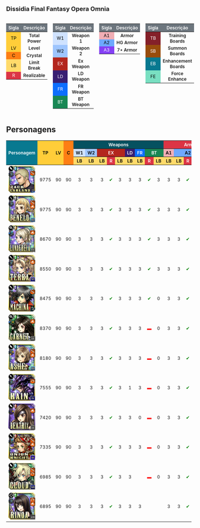 <style>
	th {
		font-size: 12px;
		font-weight: 600;
		text-align: center;
		vertical-align: middle;
	}
	.th {
		color: #FFFFFF;
		background-color: #6c757d;
	}
	td {
		font-size: 12px;
		font-weight: 400;
		text-align: center;
		vertical-align: middle;
	}
	.personagem {
		color: #FFFFFF;
		background-color: #087990;
	}
	.lv {
		color: #000000;
		background-color: #ffcd39;
	}
	.c {
		color: #000000;
		background-color: #fd7e14;
	}
	.weapons {
		color: #FFFFFF;
		background-color: #055160;
	}
	.w1 {
		color: #000000;
		background-color: #cfe2ff;
	}
	.w2 {
		color: #000000;
		background-color: #9ec5fe;
	}
	.ex {
		color: #FFFFFF;
		background-color: #B3261E;
	}
	.ld {
		color: #FFFFFF;
		background-color: #381E72;
	}
	.bt {
		color: #FFFFFF;
		background-color: #198754;
	}
	.fr {
		color: #FFFFFF;
		background-color: #0d6efd;
	}
	.armors {
		color: #FFFFFF;
		background-color: #dc3545;
	}
	.a1 {
		color: #000000;
		background-color: #f1aeb5;
	}
	.a2 {
		color: #000000;
		background-color: #6ea8fe;
	}
	.a3 {
		color: #FFFFFF;
		background-color: #8540f5;
	}
	.artifacts {
		color: #000000;
		background-color: #fd7e14;
	}
	.blooms {
		color: #000000;
		background-color: #3dd5f3;
	}
	.lb {
		color: #000000;
		background-color: #ffda6a;
	}
	.r {
		color: #FFFFFF;
		background-color: #dc3545;
	}
	.tb {
		color: #FFFFFF;
		background-color: #842029;
	}
	.fe {
		color: #000000;
		background-color: #79dfc1;
	}
	.sb {
		color: #FFFFFF;
		background-color: #984c0c;
	}
	.eb {
		color: #FFFFFF;
		background-color: #087990;
	}
	.df {
		display: flex;
		justify-content: flex-start;
	}
	.mr {
		margin-right: 15px;
	}
	.estrela:after {
		content: '\22C6';
	}
	.ok:after {
		content: '\2714';
		color: green;
	}
	.nok:after {
		content: '\25AC';
		color: red;
	}
	.negrito {
		font-weight: 600;
	}
</style>

### Dissidia Final Fantasy Opera Omnia
<div id="v"></div>
<script>
	var v = document.getElementById("v");
	var c = 0;
	v.innerHTML = c;
	setInterval(() => {
		c++;
		v.innerHTML = c;
	}, 1000);

</script>

<div class="df">
	<div class="mr">
		<table>
			<thead>
				<tr>
					<th class="th">Sigla</th>
					<th class="th">Descrição</th>
				</tr>
			</thead>
			<tbody>
				<tr>
					<td class="lv">TP</td>
					<td class="negrito">Total Power</td>
				</tr>
				<tr>
					<td class="lv">LV</td>
					<td class="negrito">Level</td>
				</tr>
				<tr>
					<td class="c">C</td>
					<td class="negrito">Crystal</td>
				</tr>
				<tr>
					<td class="lb">LB</td>
					<td class="negrito">Limit Break</td>
				</tr>
				<tr>
					<td class="r">R</td>
					<td class="negrito">Realizable</td>
				</tr>
			</tbody>
		</table>
	</div>
	<div class="mr">
		<table>
			<thead>
				<tr>
					<th class="th">Sigla</th>
					<th class="th">Descrição</th>
				</tr>
			</thead>
			<tbody>
				<tr>
					<td class="w1">W1</td>
					<td class="negrito">Weapon 1</td>
				</tr>
				<tr>
					<td class="w2">W2</td>
					<td class="negrito">Weapon 2</td>
				</tr>
				<tr>
					<td class="ex">EX</td>
					<td class="negrito">Ex Weapon</td>
				</tr>
				<tr>
					<td class="ld">LD</td>
					<td class="negrito">LD Weapon</td>
				</tr>
				<tr>
					<td class="fr">FR</td>
					<td class="negrito">FR Weapon</td>
				</tr>
				<tr>
					<td class="bt">BT</td>
					<td class="negrito">BT Weapon</td>
				</tr>
			</tbody>
		</table>
	</div>
	<div class="mr">
		<table>
			<thead>
				<tr>
					<th class="th">Sigla</th>
					<th class="th">Descrição</th>
				</tr>
			</thead>
			<tbody>
				<tr>
					<td class="a1">A1</td>
					<td class="negrito">Armor</td>
				</tr>
				<tr>
					<td class="a2">A2</td>
					<td class="negrito">HG Armor</td>
				</tr>
				<tr>
					<td class="a3">A3</td>
					<td class="negrito"><span class="estrela">7</span> Armor</td>
				</tr>
			</tbody>
		</table>
	</div>
	<div class="mr">
		<table>
			<thead>
				<tr>
					<th class="th">Sigla</th>
					<th class="th">Descrição</th>
				</tr>
			</thead>
			<tbody>
				<tr>
					<td class="tb">TB</td>
					<td class="negrito">Training Boards</td>
				</tr>
				<tr>
					<td class="sb">SB</td>
					<td class="negrito">Summon Boards</td>
				</tr>
				<tr>
					<td class="eb">EB</td>
					<td class="negrito">Enhancement Boards</td>
				</tr>
				<tr>
					<td class="fe">FE</td>
					<td class="negrito">Force Enhance</td>
				</tr>
			</tbody>
		</table>
	</div>
</div>

## Personagens 

<table>
    <thead>
        <tr>
            <th rowspan="3" class="personagem">Personagem</th>
            <th rowspan="3" class="lv">TP</th>
            <th rowspan="3" class="lv">LV</th>
            <th rowspan="3" class="c">C</th>
            <th colspan="9" class="weapons">Weapons</th>
            <th colspan="6" class="armors">Armors</th>
            <th rowspan="3" class="artifacts">Artifacts</th>
            <th rowspan="3" class="blooms">Blooms</th>
            <th colspan="2" rowspan="2" class="tb">TB</th>
            <th rowspan="3" class="fe">FE</th>
        </tr>
        <tr>
            <th class="w1">W1</th>
            <th class="w2">W2</th>
            <th colspan="3" class="ex">EX</th>
            <th class="ld">LD</th>
            <th class="fr">FR</th>
            <th colspan="2" class="bt">BT</th>
            <th class="a1">A1</th>
            <th class="a2" colspan="3">A2</th>
            <th class="a3" colspan="2">A3</th>
        </tr>
		<tr>
			<th class="lb">LB</th>
			<th class="lb">LB</th>
			<th class="lb">LB</th>
			<th class="r">R</th>
			<th class="lb">LB</th>
			<th class="lb">LB</th>
			<th class="lb">LB</th>
			<th class="r">R</th>
			<th class="lb">LB</th>
			<th class="lb">LB</th>
			<th class="lb">LB</th>
			<th class="r">R</th>
			<th class="lb">LB</th>
			<th class="r">R</th>
			<th class="lb">LB</th>
			<th class="sb">SB</th>
			<th class="eb">EB</th>
		</tr>
    </thead>
    <tbody>
        <tr>
            <td><img src="./img/O-Jack-Carland.png"></td>
			<td>9775</td> <!-- Total Power -->
			<td>90</td> <!-- Level -->
			<td>90</td> <!-- Crystal -->
			<td>3</td> <!-- Weapons 1 >> Limit Break -->
			<td>3</td> <!-- Weapons 2 >> Limit Break -->
			<td>3</td> <!-- EX Weapon >> Limit Break -->
			<td class="ok"></td> <!-- EX Weapon >> Realizable -->
			<td>3</td> <!-- EX+ Weapon >> Limit Break -->
			<td>3</td> <!-- LD Weapon >> Limit Break -->
			<td>3</td> <!-- FR Weapon >> Limit Break -->
			<td class="ok"></td> <!-- BT Weapon >> Realizable -->
			<td>3</td> <!-- BT Weapon >> Limit Break -->
			<td>3</td> <!-- Armor >> Limit Break -->
			<td>3</td> <!-- HG Armor >> Limit Break -->
			<td class="ok"></td> <!-- HG Armor >> Realizable -->
			<td>3</td> <!-- HG+ Armor >> Limit Break -->
			<td class="ok"></td> <!-- 7s Armor >> Realizable -->
			<td>3</td> <!-- 7s Armor >> Limit Break -->
			<td class="ok"></td> <!-- Artifacts -->
			<td class="ok"></td> <!-- Blooms -->
			<td>M</td> <!-- Summon Boards -->
			<td>M</td> <!-- Enhancement Boards -->
			<td>30</td> <!-- Force Enhance -->
        </tr>
        <tr>
            <td><img src="./img/XII-Penelo.png"></td>
			<td>9775</td> <!-- Total Power -->
			<td>90</td> <!-- Level -->
			<td>90</td> <!-- Crystal -->
			<td>3</td> <!-- Weapons 1 >> Limit Break -->
			<td>3</td> <!-- Weapons 2 >> Limit Break -->
			<td>3</td> <!-- EX Weapon >> Limit Break -->
			<td class="ok"></td> <!-- EX Weapon >> Realizable -->
			<td>3</td> <!-- EX+ Weapon >> Limit Break -->
			<td>3</td> <!-- LD Weapon >> Limit Break -->
			<td>3</td> <!-- FR Weapon >> Limit Break -->
			<td class="ok"></td> <!-- BT Weapon >> Realizable -->
			<td>3</td> <!-- BT Weapon >> Limit Break -->
			<td>3</td> <!-- Armor >> Limit Break -->
			<td>3</td> <!-- HG Armor >> Limit Break -->
			<td class="ok"></td> <!-- HG Armor >> Realizable -->
			<td>3</td> <!-- HG+ Armor >> Limit Break -->
			<td class="ok"></td> <!-- 7s Armor >> Realizable -->
			<td>3</td> <!-- 7s Armor >> Limit Break -->
			<td class="ok"></td> <!-- Artifacts -->
			<td class="ok"></td> <!-- Blooms -->
			<td>M</td> <!-- Summon Boards -->
			<td>M</td> <!-- Enhancement Boards -->
			<td>30</td> <!-- Force Enhance -->
        </tr>
        <tr>
            <td><img src="./img/XV-Lunafreya.png"></td>
			<td>8670</td> <!-- Total Power -->
			<td>90</td> <!-- Level -->
			<td>90</td> <!-- Crystal -->
			<td>3</td> <!-- Weapons 1 >> Limit Break -->
			<td>3</td> <!-- Weapons 2 >> Limit Break -->
			<td>3</td> <!-- EX Weapon >> Limit Break -->
			<td class="ok"></td> <!-- EX Weapon >> Realizable -->
			<td>3</td> <!-- EX+ Weapon >> Limit Break -->
			<td>3</td> <!-- LD Weapon >> Limit Break -->
			<td>3</td> <!-- FR Weapon >> Limit Break -->
			<td class="ok"></td> <!-- BT Weapon >> Realizable -->
			<td>3</td> <!-- BT Weapon >> Limit Break -->
			<td>3</td> <!-- Armor >> Limit Break -->
			<td>3</td> <!-- HG Armor >> Limit Break -->
			<td class="ok"></td> <!-- HG Armor >> Realizable -->
			<td>3</td> <!-- HG+ Armor >> Limit Break -->
			<td class="ok"></td> <!-- 7s Armor >> Realizable -->
			<td>0</td> <!-- 7s Armor >> Limit Break -->
			<td class="ok"></td> <!-- Artifacts -->
			<td class="ok"></td> <!-- Blooms -->
			<td>M</td> <!-- Summon Boards -->
			<td>M</td> <!-- Enhancement Boards -->
			<td>30</td> <!-- Force Enhance -->
        </tr>
        <tr>
            <td><img src="./img/VI-Terra.png"></td>
			<td>8550</td> <!-- Total Power -->
			<td>90</td> <!-- Level -->
			<td>90</td> <!-- Crystal -->
			<td>3</td> <!-- Weapons 1 >> Limit Break -->
			<td>3</td> <!-- Weapons 2 >> Limit Break -->
			<td>3</td> <!-- EX Weapon >> Limit Break -->
			<td class="ok"></td> <!-- EX Weapon >> Realizable -->
			<td>3</td> <!-- EX+ Weapon >> Limit Break -->
			<td>3</td> <!-- LD Weapon >> Limit Break -->
			<td>3</td> <!-- FR Weapon >> Limit Break -->
			<td class="ok"></td> <!-- BT Weapon >> Realizable -->
			<td>3</td> <!-- BT Weapon >> Limit Break -->
			<td>3</td> <!-- Armor >> Limit Break -->
			<td>3</td> <!-- HG Armor >> Limit Break -->
			<td class="ok"></td> <!-- HG Armor >> Realizable -->
			<td>3</td> <!-- HG+ Armor >> Limit Break -->
			<td class="ok"></td> <!-- 7s Armor >> Realizable -->
			<td>3</td> <!-- 7s Armor >> Limit Break -->
			<td class="ok"></td> <!-- Artifacts -->
			<td class="ok"></td> <!-- Blooms -->
			<td>M</td> <!-- Summon Boards -->
			<td>M</td> <!-- Enhancement Boards -->
			<td>0</td> <!-- Force Enhance -->
        </tr>
        <tr>
            <td><img src="./img/0-Machina.png"></td>
			<td>8475</td> <!-- Total Power -->
			<td>90</td> <!-- Level -->
			<td>90</td> <!-- Crystal -->
			<td>3</td> <!-- Weapons 1 >> Limit Break -->
			<td>3</td> <!-- Weapons 2 >> Limit Break -->
			<td>3</td> <!-- EX Weapon >> Limit Break -->
			<td class="ok"></td> <!-- EX Weapon >> Realizable -->
			<td>3</td> <!-- EX+ Weapon >> Limit Break -->
			<td>3</td> <!-- LD Weapon >> Limit Break -->
			<td>3</td> <!-- FR Weapon >> Limit Break -->
			<td class="ok"></td> <!-- BT Weapon >> Realizable -->
			<td>0</td> <!-- BT Weapon >> Limit Break -->
			<td>3</td> <!-- Armor >> Limit Break -->
			<td>3</td> <!-- HG Armor >> Limit Break -->
			<td class="ok"></td> <!-- HG Armor >> Realizable -->
			<td>3</td> <!-- HG+ Armor >> Limit Break -->
			<td class="ok"></td> <!-- 7s Armor >> Realizable -->
			<td>3</td> <!-- 7s Armor >> Limit Break -->
			<td class="ok"></td> <!-- Artifacts -->
			<td class="ok"></td> <!-- Blooms -->
			<td>M</td> <!-- Summon Boards -->
			<td>M</td> <!-- Enhancement Boards -->
			<td>0</td> <!-- Force Enhance -->
        </tr>
        <tr>
            <td><img src="./img/IX-Garnet.png"></td>
			<td>8370</td> <!-- Total Power -->
			<td>90</td> <!-- Level -->
			<td>90</td> <!-- Crystal -->
			<td>3</td> <!-- Weapons 1 >> Limit Break -->
			<td>3</td> <!-- Weapons 2 >> Limit Break -->
			<td>3</td> <!-- EX Weapon >> Limit Break -->
			<td class="ok"></td> <!-- EX Weapon >> Realizable -->
			<td>3</td> <!-- EX+ Weapon >> Limit Break -->
			<td>3</td> <!-- LD Weapon >> Limit Break -->
			<td>3</td> <!-- FR Weapon >> Limit Break -->
			<td class="nok"></td> <!-- BT Weapon >> Realizable -->
			<td>0</td> <!-- BT Weapon >> Limit Break -->
			<td>3</td> <!-- Armor >> Limit Break -->
			<td>3</td> <!-- HG Armor >> Limit Break -->
			<td class="ok"></td> <!-- HG Armor >> Realizable -->
			<td>3</td> <!-- HG+ Armor >> Limit Break -->
			<td class="ok"></td> <!-- 7s Armor >> Realizable -->
			<td>3</td> <!-- 7s Armor >> Limit Break -->
			<td class="ok"></td> <!-- Artifacts -->
			<td class="ok"></td> <!-- Blooms -->
			<td>M</td> <!-- Summon Boards -->
			<td>M</td> <!-- Enhancement Boards -->
			<td>0</td> <!-- Force Enhance -->
        </tr>
        <tr>
            <td><img src="./img/XII-Ashe.png"></td>
			<td>8180</td> <!-- Total Power -->
			<td>90</td> <!-- Level -->
			<td>90</td> <!-- Crystal -->
			<td>3</td> <!-- Weapons 1 >> Limit Break -->
			<td>3</td> <!-- Weapons 2 >> Limit Break -->
			<td>3</td> <!-- EX Weapon >> Limit Break -->
			<td class="ok"></td> <!-- EX Weapon >> Realizable -->
			<td>3</td> <!-- EX+ Weapon >> Limit Break -->
			<td>3</td> <!-- LD Weapon >> Limit Break -->
			<td>3</td> <!-- FR Weapon >> Limit Break -->
			<td class="nok"></td> <!-- BT Weapon >> Realizable -->
			<td>0</td> <!-- BT Weapon >> Limit Break -->
			<td>3</td> <!-- Armor >> Limit Break -->
			<td>3</td> <!-- HG Armor >> Limit Break -->
			<td class="ok"></td> <!-- HG Armor >> Realizable -->
			<td>3</td> <!-- HG+ Armor >> Limit Break -->
			<td class="nok"></td> <!-- 7s Armor >> Realizable -->
			<td>0</td> <!-- 7s Armor >> Limit Break -->
			<td class="ok"></td> <!-- Artifacts -->
			<td class="ok"></td> <!-- Blooms -->
			<td>M</td> <!-- Summon Boards -->
			<td>M</td> <!-- Enhancement Boards -->
			<td>0</td> <!-- Force Enhance -->
        </tr>
        <tr>
            <td><img src="./img/IV-Kain.png"></td>
			<td>7555</td> <!-- Total Power -->
			<td>90</td> <!-- Level -->
			<td>90</td> <!-- Crystal -->
			<td>3</td> <!-- Weapons 1 >> Limit Break -->
			<td>3</td> <!-- Weapons 2 >> Limit Break -->
			<td>3</td> <!-- EX Weapon >> Limit Break -->
			<td class="ok"></td> <!-- EX Weapon >> Realizable -->
			<td>3</td> <!-- EX+ Weapon >> Limit Break -->
			<td>1</td> <!-- LD Weapon >> Limit Break -->
			<td>3</td> <!-- FR Weapon >> Limit Break -->
			<td class="nok"></td> <!-- BT Weapon >> Realizable -->
			<td>0</td> <!-- BT Weapon >> Limit Break -->
			<td>3</td> <!-- Armor >> Limit Break -->
			<td>3</td> <!-- HG Armor >> Limit Break -->
			<td class="ok"></td> <!-- HG Armor >> Realizable -->
			<td>3</td> <!-- HG+ Armor >> Limit Break -->
			<td class="nok"></td> <!-- 7s Armor >> Realizable -->
			<td>0</td> <!-- 7s Armor >> Limit Break -->
			<td class="ok"></td> <!-- Artifacts -->
			<td class="ok"></td> <!-- Blooms -->
			<td>M</td> <!-- Summon Boards -->
			<td>M</td> <!-- Enhancement Boards -->
			<td>0</td> <!-- Force Enhance -->
        </tr>
        <tr>
            <td><img src="./img/IX-Beatrix.png"></td>
			<td>7420</td> <!-- Total Power -->
			<td>90</td> <!-- Level -->
			<td>90</td> <!-- Crystal -->
			<td>3</td> <!-- Weapons 1 >> Limit Break -->
			<td>3</td> <!-- Weapons 2 >> Limit Break -->
			<td>3</td> <!-- EX Weapon >> Limit Break -->
			<td class="ok"></td> <!-- EX Weapon >> Realizable -->
			<td>3</td> <!-- EX+ Weapon >> Limit Break -->
			<td>3</td> <!-- LD Weapon >> Limit Break -->
			<td>0</td> <!-- FR Weapon >> Limit Break -->
			<td class="nok"></td> <!-- BT Weapon >> Realizable -->
			<td>0</td> <!-- BT Weapon >> Limit Break -->
			<td>3</td> <!-- Armor >> Limit Break -->
			<td>3</td> <!-- HG Armor >> Limit Break -->
			<td class="ok"></td> <!-- HG Armor >> Realizable -->
			<td>3</td> <!-- HG+ Armor >> Limit Break -->
			<td class="ok"></td> <!-- 7s Armor >> Realizable -->
			<td>1</td> <!-- 7s Armor >> Limit Break -->
			<td class="ok"></td> <!-- Artifacts -->
			<td class="ok"></td> <!-- Blooms -->
			<td>M</td> <!-- Summon Boards -->
			<td>M</td> <!-- Enhancement Boards -->
			<td>30</td> <!-- Force Enhance -->
        </tr>
        <tr>
            <td><img src="./img/III-Onion-Knight.png"></td>
			<td>7335</td> <!-- Total Power -->
			<td>90</td> <!-- Level -->
			<td>90</td> <!-- Crystal -->
			<td>3</td> <!-- Weapons 1 >> Limit Break -->
			<td>3</td> <!-- Weapons 2 >> Limit Break -->
			<td>3</td> <!-- EX Weapon >> Limit Break -->
			<td class="ok"></td> <!-- EX Weapon >> Realizable -->
			<td>3</td> <!-- EX+ Weapon >> Limit Break -->
			<td>3</td> <!-- LD Weapon >> Limit Break -->
			<td>3</td> <!-- FR Weapon >> Limit Break -->
			<td class="nok"></td> <!-- BT Weapon >> Realizable -->
			<td>0</td> <!-- BT Weapon >> Limit Break -->
			<td>3</td> <!-- Armor >> Limit Break -->
			<td>3</td> <!-- HG Armor >> Limit Break -->
			<td class="ok"></td> <!-- HG Armor >> Realizable -->
			<td>3</td> <!-- HG+ Armor >> Limit Break -->
			<td class="nok"></td> <!-- 7s Armor >> Realizable -->
			<td>0</td> <!-- 7s Armor >> Limit Break -->
			<td class="ok"></td> <!-- Artifacts -->
			<td class="ok"></td> <!-- Blooms -->
			<td>M</td> <!-- Summon Boards -->
			<td>M</td> <!-- Enhancement Boards -->
			<td>0</td> <!-- Force Enhance -->
        </tr>
        <tr>
            <td><img src="./img/VII-Cloud.png"></td>
			<td>6985</td> <!-- Total Power -->
			<td>90</td> <!-- Level -->
			<td>90</td> <!-- Crystal -->
			<td>3</td> <!-- Weapons 1 >> Limit Break -->
			<td>3</td> <!-- Weapons 2 >> Limit Break -->
			<td>3</td> <!-- EX Weapon >> Limit Break -->
			<td class="ok"></td> <!-- EX Weapon >> Realizable -->
			<td>3</td> <!-- EX+ Weapon >> Limit Break -->
			<td>3</td> <!-- LD Weapon >> Limit Break -->
			<td></td> <!-- FR Weapon >> Limit Break -->
			<td class="nok"></td> <!-- BT Weapon >> Realizable -->
			<td>0</td> <!-- BT Weapon >> Limit Break -->
			<td>3</td> <!-- Armor >> Limit Break -->
			<td>3</td> <!-- HG Armor >> Limit Break -->
			<td class="ok"></td> <!-- HG Armor >> Realizable -->
			<td>3</td> <!-- HG+ Armor >> Limit Break -->
			<td class="ok"></td> <!-- 7s Armor >> Realizable -->
			<td>0</td> <!-- 7s Armor >> Limit Break -->
			<td class="ok"></td> <!-- Artifacts -->
			<td class="ok"></td> <!-- Blooms -->
			<td>M</td> <!-- Summon Boards -->
			<td>M</td> <!-- Enhancement Boards -->
			<td>0</td> <!-- Force Enhance -->
        </tr>
        <tr>
            <td><img src="./img/VIII-Rinoa.png"></td>
			<td>6895</td> <!-- Total Power -->
			<td>90</td> <!-- Level -->
			<td>90</td> <!-- Crystal -->
			<td>3</td> <!-- Weapons 1 >> Limit Break -->
			<td>3</td> <!-- Weapons 2 >> Limit Break -->
			<td>3</td> <!-- EX Weapon >> Limit Break -->
			<td class="ok"></td> <!-- EX Weapon >> Realizable -->
			<td>3</td> <!-- EX+ Weapon >> Limit Break -->
			<td>3</td> <!-- LD Weapon >> Limit Break -->
			<td>3</td> <!-- FR Weapon >> Limit Break -->
			<td></td> <!-- BT Weapon >> Realizable -->
			<td></td> <!-- BT Weapon >> Limit Break -->
			<td>3</td> <!-- Armor >> Limit Break -->
			<td>3</td> <!-- HG Armor >> Limit Break -->
			<td class="ok"></td> <!-- HG Armor >> Realizable -->
			<td>3</td> <!-- HG+ Armor >> Limit Break -->
			<td class="nok"></td> <!-- 7s Armor >> Realizable -->
			<td>0</td> <!-- 7s Armor >> Limit Break -->
			<td class="ok"></td> <!-- Artifacts -->
			<td class="ok"></td> <!-- Blooms -->
			<td>M</td> <!-- Summon Boards -->
			<td>M</td> <!-- Enhancement Boards -->
			<td>0</td> <!-- Force Enhance -->
        </tr>
    </tbody>
</table>